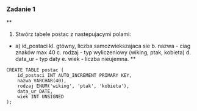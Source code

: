 ### Zadanie 1

**
1. Stwórz tabele postac z nastepujacymi polami:
* a) id_postaci kl. gtówny, liczba samozwiekszajaca sie
b. nazwa - ciag znaków max 40
c. rodzaj - typ wyliczeniowy (wiking, ptak, kobieta)
d. data_ur - typ daty
e. wiek - liczba nieujemna.
**

```
CREATE TABLE postac (
    id_postaci INT AUTO_INCREMENT PRIMARY KEY,
    nazwa VARCHAR(40),
    rodzaj ENUM('wiking', 'ptak', 'kobieta'),
    data_ur DATE,
    wiek INT UNSIGNED
);
```
